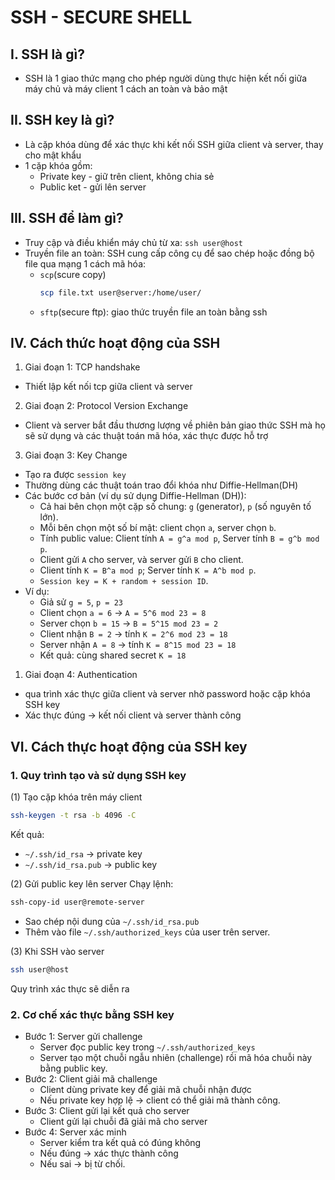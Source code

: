 # SSH - SECURE SHELL 
## I. SSH là gì?
- SSH là 1 giao thức mạng cho phép người dùng thực hiện kết nối giữa máy chủ và máy client 1 cách an toàn và bảo mật

## II. SSH key là gì?
- Là cặp khóa dùng để xác thực khi kết nối SSH giữa client và server, thay cho mật khẩu
- 1 cặp khóa gồm:
  - Private key - giữ trên client, không chia sẻ
  - Public ket - gửi lên server

## III. SSH để làm gì?
- Truy cập và điều khiển máy chủ từ xa: `ssh user@host`
- Truyền file an toàn: SSH cung cấp công cụ để sao chép hoặc đồng bộ file qua mạng 1 cách mã hóa:
  - `scp`(scure copy)
    ```bash
    scp file.txt user@server:/home/user/
    ```
  - `sftp`(secure ftp): giao thức truyền file an toàn bằng ssh

## IV. Cách thức hoạt động của SSH
1) Giai đoạn 1: TCP handshake
- Thiết lập kết nối tcp giữa client và server

2) Giai đoạn 2: Protocol Version Exchange 
- Client và server bắt đầu thương lượng về phiên bản giao thức SSH mà họ sẽ sử dụng và các thuật toán mã hóa, xác thực được hỗ trợ

3) Giai đoạn 3: Key Change
- Tạo ra được `session key`
- Thường dùng các thuật toán trao đổi khóa như Diffie-Hellman(DH)
- Các bước cơ bản (ví dụ sử dụng Diffie-Hellman (DH)):
  - Cả hai bên chọn một cặp số chung: `g` (generator), `p` (số nguyên tố lớn).
  - Mỗi bên chọn một số bí mật: client chọn `a`, server chọn `b`.
  - Tính public value: Client tính `A = g^a mod p`, Server tính `B = g^b mod p`.
  - Client gửi `A` cho server, và server gửi `B` cho client.
  - Client tính `K = B^a mod p`; Server tính `K = A^b mod p`.
  - `Session key = K + random + session ID`.
- Ví dụ:
  - Giả sử `g = 5`, `p = 23`
  - Client chọn `a = 6` → `A = 5^6 mod 23 = 8`
  - Server chọn `b = 15` → `B = 5^15 mod 23 = 2`
  - Client nhận `B = 2` → tính `K = 2^6 mod 23 = 18`
  - Server nhận `A = 8` → tính `K = 8^15 mod 23 = 18`
  - Kết quả: cùng shared secret `K = 18` 

1) Giai đoạn 4: Authentication
- qua trình xác thực giữa client và server nhờ password hoặc cặp khóa SSH key
- Xác thực đúng -> kết nối client và server thành công

## VI. Cách thực hoạt động của SSH key
### 1. Quy trình tạo và sử dụng SSH key
(1) Tạo cặp khóa trên máy client
```bash
ssh-keygen -t rsa -b 4096 -C
```

Kết quả:
- `~/.ssh/id_rsa` -> private key
- `~/.ssh/id_rsa.pub` -> public key

(2) Gửi public key lên server
Chạy lệnh:
```bash
ssh-copy-id user@remote-server
```
- Sao chép nội dung của `~/.ssh/id_rsa.pub`
- Thêm vào file `~/.ssh/authorized_keys` của user trên server.

(3) Khi SSH vào server
```bash
ssh user@host
```

Quy trình xác thực sẽ diễn ra

### 2. Cơ chế xác thực bằng SSH key
- Bước 1: Server gửi challenge
  - Server đọc public key trong `~/.ssh/authorized_keys` 
  - Server tạo một chuỗi ngẫu nhiên (challenge) rồi mã hóa chuỗi này bằng public key.
- Bước 2: Client giải mã challenge
  - Client dùng private key để giải mã chuỗi nhận được
  - Nếu private key hợp lệ -> client có thể giải mã thành công.
- Bước 3: Client gửi lại kết quả cho server
  - Client gửi lại chuỗi đã giải mã cho server
- Bước 4: Server xác minh 
  - Server kiểm tra kết quả có đúng không
  - Nếu đúng -> xác thực thành công
  - Nếu sai -> bị từ chối.